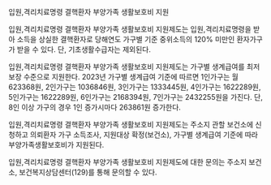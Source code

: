입원,격리치료명령 결핵환자 부양가족 생활보호비 지원


입원,격리치료명령 결핵환자 부양가족 생활보호비 지원제도는 입원,격리치료명령을 받아 소득을 상실한 결핵환자로 당해연도 가구별 기준 중위소득의 120% 미만인 환자가구가 받을 수 있다. 단, 기초생활수급자는 제외된다.


입원,격리치료명령 결핵환자 부양가족 생활보호비 지원제도는 가구별 생계급여를 최저보장 수준으로 지원한다.
2023년 가구별 생계급여 기준에 따르면 1인가구는 월 623368원, 2인가구는 1036846원, 3인가구는 1333445원, 4인가구는 1622289원, 5인가구는 1622289원, 6인가구는 2168394원, 7인가구는 2432255원을 가진다. 단, 8인 이상 가구의 경우 1인 증가시마다 263861원 증가한다. 


입원,격리치료명령 결핵환자 부양가족 생활보호비 지원제도는 주소지 관할 보건소에 신청하고 의뢰환자 가구 소득조사, 지원대상 확정(보건소), 가구별 생계급여 기준에 따라 부양가족생활보호비가 지원된다.


입원,격리치료명령 결핵환자 부양가족 생활보호비 지원제도에 대한 문의는 주소지 보건소, 보건복지상담센터(129)를 통해 문의할 수 있다.